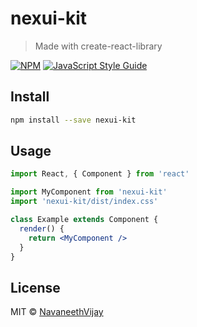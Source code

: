 # nexui-kit

> Made with create-react-library

[![NPM](https://img.shields.io/npm/v/nexui-kit.svg)](https://www.npmjs.com/package/nexui-kit) [![JavaScript Style Guide](https://img.shields.io/badge/code_style-standard-brightgreen.svg)](https://standardjs.com)

## Install

```bash
npm install --save nexui-kit
```

## Usage

```jsx
import React, { Component } from 'react'

import MyComponent from 'nexui-kit'
import 'nexui-kit/dist/index.css'

class Example extends Component {
  render() {
    return <MyComponent />
  }
}
```

## License

MIT © [NavaneethVijay](https://github.com/NavaneethVijay)

